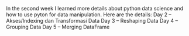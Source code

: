 In the second week I learned more details about python data science and how to use pyton for data manipulation. Here are the details:
Day 2 – Akses/Indexing dan Transformasi Data
Day 3 – Reshaping Data
Day 4 – Grouping Data
Day 5 – Merging DataFrame













